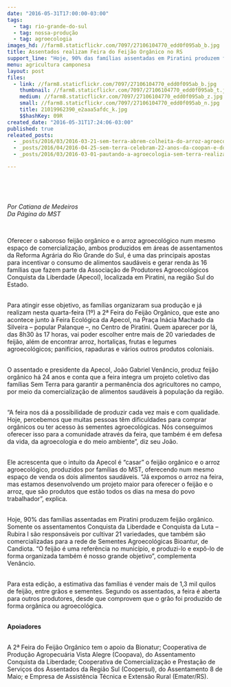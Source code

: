 ```yaml
---
date: "2016-05-31T17:00:00-03:00"
tags:
  - tag: rio-grande-do-sul
  - tag: nossa-produção
  - tag: agroecologia
images_hd: //farm8.staticflickr.com/7097/27106104770_edd0f095ab_b.jpg
title: Assentados realizam Feira do Feijão Orgânico no RS
support_line: "Hoje, 90% das famílias assentadas em Piratini produzem feijão orgânico. Somente os assentamentos Conquista da Liberdade e Conquista da Luta – Rubira I são responsáveis por cultivar 21 variedades."
menu: agricultura camponesa
layout: post
files:
  - link: //farm8.staticflickr.com/7097/27106104770_edd0f095ab_b.jpg
    thumbnail: //farm8.staticflickr.com/7097/27106104770_edd0f095ab_t.jpg
    medium: //farm8.staticflickr.com/7097/27106104770_edd0f095ab_z.jpg
    small: //farm8.staticflickr.com/7097/27106104770_edd0f095ab_n.jpg
    title: 21019962390_e2aaa5afdc_k.jpg
    $$hashKey: 09R
created_date: "2016-05-31T17:24:06-03:00"
published: true
releated_posts:
  - _posts/2016/03/2016-03-21-sem-terra-abrem-colheita-do-arroz-agroecologico-no-rs.md
  - _posts/2016/04/2016-04-25-sem-terra-celebram-22-anos-da-coopan-e-do-assentamento-capela-no-rs.md
  - _posts/2016/03/2016-03-01-pautando-a-agroecologia-sem-terra-realizam-seminario-no-baixo-sul-baiano.md

---
```

<p>&nbsp;</p>

<p>&nbsp;</p>

<p><em>Por Catiana de Medeiros<br />
Da P&aacute;gina do MST</em></p>

<p>&nbsp;</p>

<p>Oferecer o saboroso feij&atilde;o org&acirc;nico e o arroz agroecol&oacute;gico num mesmo espa&ccedil;o de comercializa&ccedil;&atilde;o, ambos produzidos em &aacute;reas de assentamentos da Reforma Agr&aacute;ria do Rio Grande do Sul, &eacute; uma das principais apostas para incentivar o consumo de alimentos saud&aacute;veis e gerar renda &agrave;s 16 fam&iacute;lias que fazem parte da Associa&ccedil;&atilde;o de Produtores Agroecol&oacute;gicos Conquista da Liberdade (Apecol), localizada em Piratini, na regi&atilde;o Sul do Estado.</p>

<p><br />
Para atingir esse objetivo, as fam&iacute;lias organizaram sua produ&ccedil;&atilde;o e j&aacute; realizam nesta quarta-feira (1&ordm;) a 2&ordf; Feira do Feij&atilde;o Org&acirc;nico, que este ano acontece junto &agrave; Feira Ecol&oacute;gica da Apecol, na Pra&ccedil;a In&aacute;cia Machado da Silveira &ndash; popular Palanque &ndash;, no Centro de Piratini. Quem aparecer por l&aacute;, das 8h30 &agrave;s 17 horas, vai poder escolher entre mais de 20 variedades de feij&atilde;o, al&eacute;m de encontrar arroz, hortali&ccedil;as, frutas e legumes agroecol&oacute;gicos; panif&iacute;cios, rapaduras e v&aacute;rios outros produtos coloniais.</p>

<p><br />
O assentado e presidente da Apecol, Jo&atilde;o Gabriel Ven&acirc;ncio, produz feij&atilde;o org&acirc;nico h&aacute; 24 anos e conta que a feira integra um projeto coletivo das fam&iacute;lias Sem Terra para garantir a perman&ecirc;ncia dos agricultores no campo, por meio da comercializa&ccedil;&atilde;o de alimentos saud&aacute;veis &agrave; popula&ccedil;&atilde;o da regi&atilde;o.</p>

<p><br />
&ldquo;A feira nos d&aacute; a possibilidade de produzir cada vez mais e com qualidade. Hoje, percebemos que muitas pessoas t&ecirc;m dificuldades para comprar org&acirc;nicos ou ter acesso &agrave;s sementes agroecol&oacute;gicas. N&oacute;s conseguimos oferecer isso para a comunidade atrav&eacute;s da feira, que tamb&eacute;m &eacute; em defesa da vida, da agroecologia e do meio ambiente&rdquo;, diz seu Jo&atilde;o.</p>

<p><br />
Ele acrescenta que o intuito da Apecol &eacute; &ldquo;casar&rdquo; o feij&atilde;o org&acirc;nico e o arroz agroecol&oacute;gico, produzidos por fam&iacute;lias do MST, oferecendo num mesmo espa&ccedil;o de venda os dois alimentos saud&aacute;veis. &ldquo;J&aacute; expomos o arroz na feira, mas estamos desenvolvendo um projeto maior para oferecer o feij&atilde;o e o arroz, que s&atilde;o produtos que est&atilde;o todos os dias na mesa do povo trabalhador&rdquo;, explica.</p>

<p><br />
Hoje, 90% das fam&iacute;lias assentadas em Piratini produzem feij&atilde;o org&acirc;nico. Somente os assentamentos Conquista da Liberdade e Conquista da Luta &ndash; Rubira I s&atilde;o respons&aacute;veis por cultivar 21 variedades, que tamb&eacute;m s&atilde;o comercializadas para a rede de Sementes Agroecol&oacute;gicas Bioantur, de Candiota. &ldquo;O feij&atilde;o &eacute; uma refer&ecirc;ncia no munic&iacute;pio, e produzi-lo e exp&ocirc;-lo de forma organizada tamb&eacute;m &eacute; nosso grande objetivo&rdquo;, complementa Ven&acirc;ncio.</p>

<p><br />
Para esta edi&ccedil;&atilde;o, a estimativa das fam&iacute;lias &eacute; vender mais de 1,3 mil quilos de feij&atilde;o, entre gr&atilde;os e sementes. Segundo os assentados, a feira &eacute; aberta para outros produtores, desde que comprovem que o gr&atilde;o foi produzido de forma org&acirc;nica ou agroecol&oacute;gica.</p>

<p><br />
<strong>Apoiadores</strong></p>

<p><br />
A 2&ordf; Feira do Feij&atilde;o Org&acirc;nico tem o apoio da Bionatur; Cooperativa de Produ&ccedil;&atilde;o Agropecu&aacute;ria Vista Alegre (Coopava), do Assentamento Conquista da Liberdade; Cooperativa de Comercializa&ccedil;&atilde;o e Presta&ccedil;&atilde;o de Servi&ccedil;os dos Assentados da Regi&atilde;o Sul (Coopersul), do Assentamento 8 de Maio; e Empresa de Assist&ecirc;ncia T&eacute;cnica e Extens&atilde;o Rural (Emater/RS).</p>
